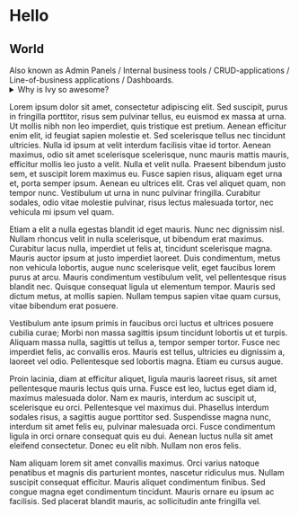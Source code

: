 ﻿# Hello

## World

<Callout Icon="Info">
Also known as Admin Panels / Internal business tools / CRUD-applications / Line-of-business applications / Dashboards.
</Callout>

<Details>
<Summary>Why is Ivy so awesome?</Summary>
<Body>
```charp
Foo bar
```
</Body>
</Details>



Lorem ipsum dolor sit amet, consectetur adipiscing elit. Sed suscipit, purus in fringilla porttitor, risus sem pulvinar tellus, eu euismod ex massa at urna. Ut mollis nibh non leo imperdiet, quis tristique est pretium. Aenean efficitur enim elit, id feugiat sapien molestie et. Sed scelerisque tellus nec tincidunt ultricies. Nulla id ipsum at velit interdum facilisis vitae id tortor. Aenean maximus, odio sit amet scelerisque scelerisque, nunc mauris mattis mauris, efficitur mollis leo justo a velit. Nulla et velit nulla. Praesent bibendum justo sem, et suscipit lorem maximus eu. Fusce sapien risus, aliquam eget urna et, porta semper ipsum. Aenean eu ultrices elit. Cras vel aliquet quam, non tempor nunc. Vestibulum ut urna in nunc pulvinar fringilla. Curabitur sodales, odio vitae molestie pulvinar, risus lectus malesuada tortor, nec vehicula mi ipsum vel quam.

Etiam a elit a nulla egestas blandit id eget mauris. Nunc nec dignissim nisl. Nullam rhoncus velit in nulla scelerisque, ut bibendum erat maximus. Curabitur lacus nulla, imperdiet ut felis at, tincidunt scelerisque magna. Mauris auctor ipsum at justo imperdiet laoreet. Duis condimentum, metus non vehicula lobortis, augue nunc scelerisque velit, eget faucibus lorem purus at arcu. Mauris condimentum vestibulum velit, vel pellentesque risus blandit nec. Quisque consequat ligula ut elementum tempor. Mauris sed dictum metus, at mollis sapien. Nullam tempus sapien vitae quam cursus, vitae bibendum erat posuere.

Vestibulum ante ipsum primis in faucibus orci luctus et ultrices posuere cubilia curae; Morbi non massa sagittis ipsum tincidunt lobortis ut et turpis. Aliquam massa nulla, sagittis ut tellus a, tempor semper tortor. Fusce nec imperdiet felis, ac convallis eros. Mauris est tellus, ultricies eu dignissim a, laoreet vel odio. Pellentesque sed lobortis magna. Etiam eu cursus augue.

Proin lacinia, diam at efficitur aliquet, ligula mauris laoreet risus, sit amet pellentesque mauris lectus quis urna. Fusce est leo, luctus eget diam id, maximus malesuada dolor. Nam ex mauris, interdum ac suscipit ut, scelerisque eu orci. Pellentesque vel maximus dui. Phasellus interdum sodales risus, a sagittis augue porttitor sed. Suspendisse magna nunc, interdum sit amet felis eu, pulvinar malesuada orci. Fusce condimentum ligula in orci ornare consequat quis eu dui. Aenean luctus nulla sit amet eleifend consectetur. Donec eu elit nibh. Nullam non eros felis.

Nam aliquam lorem sit amet convallis maximus. Orci varius natoque penatibus et magnis dis parturient montes, nascetur ridiculus mus. Nullam suscipit consequat efficitur. Mauris aliquet condimentum finibus. Sed congue magna eget condimentum tincidunt. Mauris ornare eu ipsum ac facilisis. Sed placerat blandit mauris, ac sollicitudin ante fringilla vel.